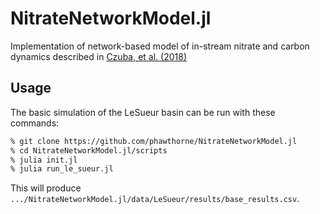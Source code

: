 # NitrateNetworkModel.jl

Implementation of network-based model of in-stream nitrate and carbon dynamics described in [Czuba, et al. (2018)](https://doi.org/10.1002/2017WR021859)

## Usage
The basic simulation of the LeSueur basin can be run with these commands:

```bash
% git clone https://github.com/phawthorne/NitrateNetworkModel.jl
% cd NitrateNetworkModel.jl/scripts
% julia init.jl
% julia run_le_sueur.jl
```

This will produce `.../NitrateNetworkModel.jl/data/LeSueur/results/base_results.csv`.